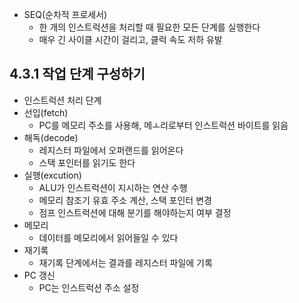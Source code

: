 * SEQ(순차적 프로세서)
	* 한 개의 인스트럭션을 처리할 때 필요한 모든 단계를 실행한다
	* 매우 긴 사이클 시간이 걸리고, 클럭 속도 저하 유발

## 4.3.1 작업 단계 구성하기

* 인스트럭션 처리 단계
* 선입(fetch)
	* PC를 메모리 주소를 사용해, 메ㅗ리로부터 인스트럭션 바이트를 읽음
* 해독(decode)
	* 레지스터 파일에서 오퍼랜드를 읽어온다
	* 스택 포인터를 읽기도 한다
* 실행(excution)
	* ALU가 인스트럭션이 지시하는 연산 수행
	* 메모리 참조기 유효 주소 계산, 스택 포인터 변경
	* 점프 인스트럭션에 대해 분기를 해야하는지 여부 결정
* 메모리
	* 데이터를 메모리에서 읽어들일 수 있다
* 재기록
	* 재기록 단계에서는 결과를 레지스터 파일에 기록
* PC 갱신
	* PC는 인스트럭션 주소 설정
